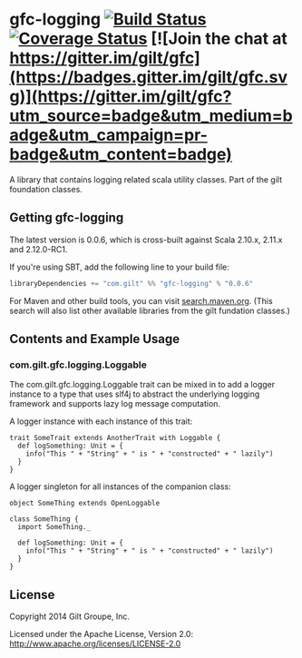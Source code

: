 # gfc-logging [![Build Status](https://travis-ci.org/gilt/gfc-logging.svg?branch=master)](https://travis-ci.org/gilt/gfc-logging) [![Coverage Status](https://coveralls.io/repos/gilt/gfc-logging/badge.svg?branch=master&service=github)](https://coveralls.io/github/gilt/gfc-logging?branch=master) [![Join the chat at https://gitter.im/gilt/gfc](https://badges.gitter.im/gilt/gfc.svg)](https://gitter.im/gilt/gfc?utm_source=badge&utm_medium=badge&utm_campaign=pr-badge&utm_content=badge)

A library that contains logging related scala utility classes. Part of the gilt foundation classes.

## Getting gfc-logging

The latest version is 0.0.6, which is cross-built against Scala 2.10.x, 2.11.x and 2.12.0-RC1.

If you're using SBT, add the following line to your build file:

```scala
libraryDependencies += "com.gilt" %% "gfc-logging" % "0.0.6"
```

For Maven and other build tools, you can visit [search.maven.org](http://search.maven.org/#search%7Cga%7C1%7Ccom.gilt%20gfc).
(This search will also list other available libraries from the gilt fundation classes.)

## Contents and Example Usage

### com.gilt.gfc.logging.Loggable

The com.gilt.gfc.logging.Loggable trait can be mixed in to add a logger instance to a type that
uses slf4j to abstract the underlying logging framework and supports lazy log message computation.

A logger instance with each instance of this trait:

    trait SomeTrait extends AnotherTrait with Loggable {
      def logSomething: Unit = {
        info("This " + "String" + " is " + "constructed" + " lazily")
      }
    }

A logger singleton for all instances of the companion class:

    object SomeThing extends OpenLoggable

    class SomeThing {
      import SomeThing._

      def logSomething: Unit = {
        info("This " + "String" + " is " + "constructed" + " lazily")
      }
    }

## License
Copyright 2014 Gilt Groupe, Inc.

Licensed under the Apache License, Version 2.0: http://www.apache.org/licenses/LICENSE-2.0
